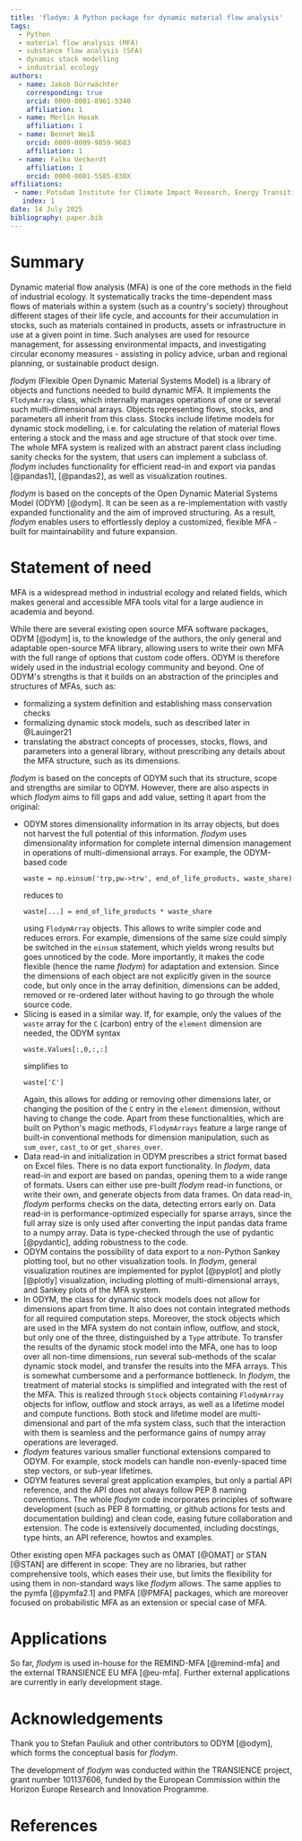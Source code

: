 ```yaml
---
title: 'flodym: A Python package for dynamic material flow analysis'
tags:
  - Python
  - material flow analysis (MFA)
  - substance flow analysis (SFA)
  - dynamic stock modelling
  - industrial ecology
authors:
  - name: Jakob Dürrwächter
    corresponding: true
    orcid: 0000-0001-8961-5340
    affiliation: 1
  - name: Merlin Hosak
    affiliation: 1
  - name: Bennet Weiß
    orcid: 0009-0009-9859-9683
    affiliation: 1
  - name: Falko Ueckerdt
    affiliation: 1
    orcid: 0000-0001-5585-030X
affiliations:
 - name: Potsdam Institute for Climate Impact Research, Energy Transition Lab, Potsdam, Germany
   index: 1
date: 14 July 2025
bibliography: paper.bib
---
```


# Summary

Dynamic material flow analysis (MFA) is one of the core methods in the field of industrial ecology. It systematically tracks the time-dependent mass flows of materials within a system (such as a country's society) throughout different stages of their life cycle, and accounts for their accumulation in stocks, such as materials contained in products, assets or infrastructure in use at a given point in time. Such analyses are used for resource management, for assessing environmental impacts, and investigating circular economy measures - assisting in policy advice, urban and regional planning, or sustainable product design.

*flodym* (Flexible Open Dynamic Material Systems Model) is a library of objects and functions needed to build dynamic MFA.
It implements the `FlodymArray` class, which internally manages operations of one or several such multi-dimensional arrays. Objects representing flows, stocks, and parameters all inherit from this class. Stocks include lifetime models for dynamic stock modelling, i.e. for calculating the relation of material flows entering a stock and the mass and age structure of that stock over time. The whole MFA system is realized with an abstract parent class including sanity checks for the system, that users can implement a subclass of. *flodym* includes functionality for efficient read-in and export via pandas [@pandas1], [@pandas2], as well as visualization routines.

*flodym* is based on the concepts of the Open Dynamic Material Systems Model (ODYM) [@odym]. It can be seen as a re-implementation with vastly expanded functionality and the aim of improved structuring. As a result, *flodym* enables users to effortlessly deploy a customized, flexible MFA - built for maintainability and future expansion.

# Statement of need

MFA is a widespread method in industrial ecology and related fields, which makes general and accessible MFA tools vital for a large audience in academia and beyond.

While there are several existing open source MFA software packages, ODYM [@odym] is, to the knowledge of the authors, the only general and adaptable open-source MFA library, allowing users to write their own MFA with the full range of options that custom code offers. ODYM is therefore widely used in the industrial ecology community and beyond. One of ODYM's strengths is that it builds on an abstraction of the principles and structures of MFAs, such as:

- formalizing a system definition and establishing mass conservation checks
- formalizing dynamic stock models, such as described later in @Lauinger21
- translating the abstract concepts of processes, stocks, flows, and parameters into a general library, without prescribing any details about the MFA structure, such as its dimensions.

*flodym* is based on the concepts of ODYM such that its structure, scope and strengths are similar to ODYM. However, there are also aspects in which *flodym* aims to fill gaps and add value, setting it apart from the original:

- ODYM stores dimensionality information in its array objects, but does not harvest the full potential of this information. *flodym* uses dimensionality information for complete internal dimension management in operations of multi-dimensional arrays. For example, the ODYM-based code
  ```
  waste = np.einsum('trp,pw->trw', end_of_life_products, waste_share)
  ```
  reduces to
  ```
  waste[...] = end_of_life_products * waste_share
  ```
  using `FlodymArray` objects. This allows to write simpler code and reduces errors. For example, dimensions of the same size could simply be switched in the `einsum` statement, which yields wrong results but goes unnoticed by the code. More importantly, it makes the code flexible (hence the name *flodym*) for adaptation and extension. Since the dimensions of each object are not explicitly given in the source code, but only once in the array definition, dimensions can be added, removed or re-ordered later without having to go through the whole source code.
- Slicing is eased in a similar way. If, for example, only the values of the `waste` array for the `C` (carbon) entry of the `element` dimension are needed, the ODYM syntax
  ```
  waste.Values[:,0,:,:]
  ```
  simplifies to
  ```
  waste['C']
  ```
  Again, this allows for adding or removing other dimensions later, or changing the position of the `C` entry in the `element` dimension, without having to change the code. Apart from these functionalities, which are built on Python's magic methods, `FlodymArrays` feature a large range of built-in conventional methods for dimension manipulation, such as `sum_over`, `cast_to` or `get_shares_over`.
- Data read-in and initialization in ODYM prescribes a strict format based on Excel files. There is no data export functionality. In *flodym*, data read-in and export are based on pandas, opening them to a wide range of formats. Users can either use pre-built *flodym* read-in functions, or write their own, and generate objects from data frames. On data read-in, *flodym* performs checks on the data, detecting errors early on. Data read-in is performance-optimized especially for sparse arrays, since the full array size is only used after converting the input pandas data frame to a numpy array. Data is type-checked through the use of pydantic [@pydantic], adding robustness to the code.
- ODYM contains the possibility of data export to a non-Python Sankey plotting tool, but no other visualization tools. In *flodym*, general visualization routines are implemented for pyplot [@pyplot] and plotly [@plotly] visualization, including plotting of multi-dimensional arrays, and Sankey plots of the MFA system.
- In ODYM, the class for dynamic stock models does not allow for dimensions apart from time. It also does not contain integrated methods for all required computation steps. Moreover, the stock objects which are used in the MFA system do not contain inflow, outflow, and stock, but only one of the three, distinguished by a `Type` attribute. To transfer the results of the dynamic stock model into the MFA, one has to loop over all non-time dimensions, run several sub-methods of the scalar dynamic stock model, and transfer the results into the MFA arrays. This is somewhat cumbersome and a performance bottleneck. In *flodym*, the treatment of material stocks is simplified and integrated with the rest of the MFA. This is realized through `Stock` objects containing `FlodymArray` objects for inflow, outflow and stock arrays, as well as a lifetime model and compute functions. Both stock and lifetime model are multi-dimensional and part of the mfa system class, such that the interaction with them is seamless and the performance gains of numpy array operations are leveraged.
- *flodym* features various smaller functional extensions compared to ODYM. For example, stock models can handle non-evenly-spaced time step vectors, or sub-year lifetimes.
- ODYM features several great application examples, but only a partial API reference, and the API does not always follow PEP 8 naming conventions.
The whole *flodym* code incorporates principles of software development (such as PEP 8 formatting, or github actions for tests and documentation building) and clean code, easing future collaboration and extension. The code is extensively documented, including docstings, type hints, an API reference, howtos and examples.

Other existing open MFA packages such as OMAT [@OMAT] or STAN [@STAN] are different in scope: They are no libraries, but rather comprehensive tools, which eases their use, but limits the flexibility for using them in non-standard ways like *flodym* allows. The same applies to the pymfa [@pymfa2.1] and PMFA [@PMFA] packages, which are moreover focused on probabilistic MFA as an extension or special case of MFA.

# Applications

So far, *flodym* is used in-house for the REMIND-MFA [@remind-mfa] and the external TRANSIENCE EU MFA [@eu-mfa].
Further external applications are currently in early development stage.

# Acknowledgements

Thank you to Stefan Pauliuk and other contributors to ODYM [@odym], which forms the conceptual basis for *flodym*.

The development of *flodym* was conducted within the TRANSIENCE project, grant number 101137606, funded by the European Commission within the Horizon Europe Research and Innovation Programme.

# References
